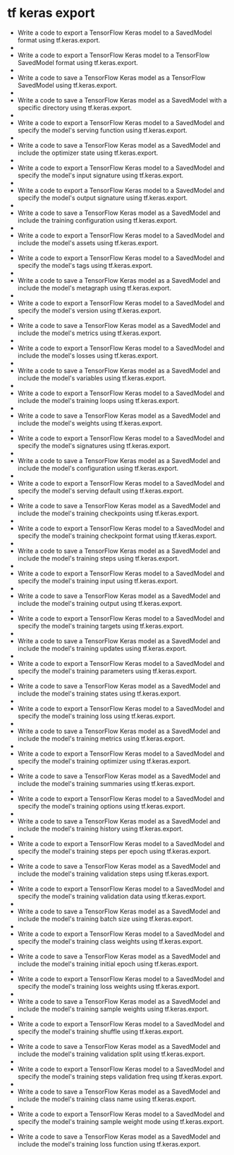 # tf keras export

- Write a code to export a TensorFlow Keras model to a SavedModel format using tf.keras.export.
- 
- Write a code to export a TensorFlow Keras model to a TensorFlow SavedModel format using tf.keras.export.
- 
- Write a code to save a TensorFlow Keras model as a TensorFlow SavedModel using tf.keras.export.
- 
- Write a code to save a TensorFlow Keras model as a SavedModel with a specific directory using tf.keras.export.
- 
- Write a code to export a TensorFlow Keras model to a SavedModel and specify the model's serving function using tf.keras.export.
- 
- Write a code to save a TensorFlow Keras model as a SavedModel and include the optimizer state using tf.keras.export.
- 
- Write a code to export a TensorFlow Keras model to a SavedModel and specify the model's input signature using tf.keras.export.
- 
- Write a code to export a TensorFlow Keras model to a SavedModel and specify the model's output signature using tf.keras.export.
- 
- Write a code to save a TensorFlow Keras model as a SavedModel and include the training configuration using tf.keras.export.
- 
- Write a code to export a TensorFlow Keras model to a SavedModel and include the model's assets using tf.keras.export.
- 
- Write a code to export a TensorFlow Keras model to a SavedModel and specify the model's tags using tf.keras.export.
- 
- Write a code to save a TensorFlow Keras model as a SavedModel and include the model's metagraph using tf.keras.export.
- 
- Write a code to export a TensorFlow Keras model to a SavedModel and specify the model's version using tf.keras.export.
- 
- Write a code to save a TensorFlow Keras model as a SavedModel and include the model's metrics using tf.keras.export.
- 
- Write a code to export a TensorFlow Keras model to a SavedModel and include the model's losses using tf.keras.export.
- 
- Write a code to save a TensorFlow Keras model as a SavedModel and include the model's variables using tf.keras.export.
- 
- Write a code to export a TensorFlow Keras model to a SavedModel and include the model's training loops using tf.keras.export.
- 
- Write a code to save a TensorFlow Keras model as a SavedModel and include the model's weights using tf.keras.export.
- 
- Write a code to export a TensorFlow Keras model to a SavedModel and specify the model's signatures using tf.keras.export.
- 
- Write a code to save a TensorFlow Keras model as a SavedModel and include the model's configuration using tf.keras.export.
- 
- Write a code to export a TensorFlow Keras model to a SavedModel and specify the model's serving default using tf.keras.export.
- 
- Write a code to save a TensorFlow Keras model as a SavedModel and include the model's training checkpoints using tf.keras.export.
- 
- Write a code to export a TensorFlow Keras model to a SavedModel and specify the model's training checkpoint format using tf.keras.export.
- 
- Write a code to save a TensorFlow Keras model as a SavedModel and include the model's training steps using tf.keras.export.
- 
- Write a code to export a TensorFlow Keras model to a SavedModel and specify the model's training input using tf.keras.export.
- 
- Write a code to save a TensorFlow Keras model as a SavedModel and include the model's training output using tf.keras.export.
- 
- Write a code to export a TensorFlow Keras model to a SavedModel and specify the model's training targets using tf.keras.export.
- 
- Write a code to save a TensorFlow Keras model as a SavedModel and include the model's training updates using tf.keras.export.
- 
- Write a code to export a TensorFlow Keras model to a SavedModel and specify the model's training parameters using tf.keras.export.
- 
- Write a code to save a TensorFlow Keras model as a SavedModel and include the model's training states using tf.keras.export.
- 
- Write a code to export a TensorFlow Keras model to a SavedModel and specify the model's training loss using tf.keras.export.
- 
- Write a code to save a TensorFlow Keras model as a SavedModel and include the model's training metrics using tf.keras.export.
- 
- Write a code to export a TensorFlow Keras model to a SavedModel and specify the model's training optimizer using tf.keras.export.
- 
- Write a code to save a TensorFlow Keras model as a SavedModel and include the model's training summaries using tf.keras.export.
- 
- Write a code to export a TensorFlow Keras model to a SavedModel and specify the model's training options using tf.keras.export.
- 
- Write a code to save a TensorFlow Keras model as a SavedModel and include the model's training history using tf.keras.export.
- 
- Write a code to export a TensorFlow Keras model to a SavedModel and specify the model's training steps per epoch using tf.keras.export.
- 
- Write a code to save a TensorFlow Keras model as a SavedModel and include the model's training validation steps using tf.keras.export.
- 
- Write a code to export a TensorFlow Keras model to a SavedModel and specify the model's training validation data using tf.keras.export.
- 
- Write a code to save a TensorFlow Keras model as a SavedModel and include the model's training batch size using tf.keras.export.
- 
- Write a code to export a TensorFlow Keras model to a SavedModel and specify the model's training class weights using tf.keras.export.
- 
- Write a code to save a TensorFlow Keras model as a SavedModel and include the model's training initial epoch using tf.keras.export.
- 
- Write a code to export a TensorFlow Keras model to a SavedModel and specify the model's training loss weights using tf.keras.export.
- 
- Write a code to save a TensorFlow Keras model as a SavedModel and include the model's training sample weights using tf.keras.export.
- 
- Write a code to export a TensorFlow Keras model to a SavedModel and specify the model's training shuffle using tf.keras.export.
- 
- Write a code to save a TensorFlow Keras model as a SavedModel and include the model's training validation split using tf.keras.export.
- 
- Write a code to export a TensorFlow Keras model to a SavedModel and specify the model's training steps validation freq using tf.keras.export.
- 
- Write a code to save a TensorFlow Keras model as a SavedModel and include the model's training class name using tf.keras.export.
- 
- Write a code to export a TensorFlow Keras model to a SavedModel and specify the model's training sample weight mode using tf.keras.export.
- 
- Write a code to save a TensorFlow Keras model as a SavedModel and include the model's training loss function using tf.keras.export.